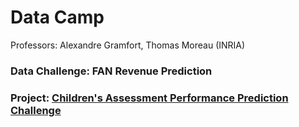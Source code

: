 # Data Camp
Professors: Alexandre Gramfort, Thomas Moreau (INRIA)
### Data Challenge: FAN Revenue Prediction
### Project: [Children's Assessment Performance Prediction Challenge](https://github.com/Mdjosephe/child-assessment-prediction)
